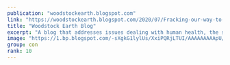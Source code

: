 ```yaml
---
publication: "woodstockearth.blogspot.com"
link: "https://woodstockearth.blogspot.com/2020/07/Fracking-our-way-to-oblivion.html"
title: "Woodstock Earth Blog"
excerpt: "A blog that addresses issues dealing with human health, the safety of our food supply, and the welfare of Mother Earth."
image: "https://1.bp.blogspot.com/-sXgkG1lylUs/XxiPQRjLTUI/AAAAAAAAApU/8hOCwTRqmBwkd1s9ZSaN5HvVl_x9ms49ACLcBGAsYHQ/w1200-h630-p-k-no-nu/01.jpg"
group: con
rank: 10
---
```

